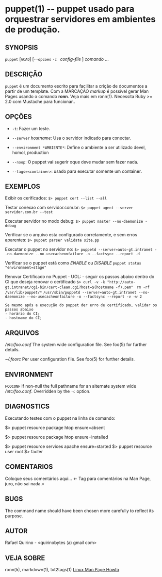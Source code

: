 puppet(1) -- puppet usado para orquestrar servidores em ambientes de produção.
===============================================

SYNOPSIS
--------

`puppet` [`ACAO`] [`--opcoes` `-c ` *config-file* ] *comando* ...

DESCRIÇÃO
---------

`puppet` é um documento escrito para facilitar a crição de documentos a partir de um template.
Com a MARCAÇÃO *markup* é possível gerar Man Pages usando o comando **ronn**. Veja mais em ronn(1).
Necessita Ruby >= 2.0 com Mustache para funcionar..

OPÇÕES
------

* `-t`:
  Fazer um teste.

* `--server` *hostname*:
  Usa o servidor indicado para conectar.

* `--environment *AMBIENTE*`:
  Define o ambiente a ser utilizado devel, homol, production

* `--noop`: O puppet vai sugerir oque deve mudar sem fazer nada.

* `--tags=<container>`: usado para executar somente um container.


EXEMPLOS
--------

Exibir os cerificados:
   `$> puppet cert --list --all`

Testar conexao com servidor.com.br:
   `$> puppet agent --server servidor.com.br --test`

Executar servidor no modo debug:
   `$> puppet master --no-daemonize -debug`

Verificar se o arquivo esta configurado corretamente, e sem erros aparentes:
   `$> puppet parser validate site.pp`

Executar o puppet no servidor no:
   `$> puppetd --server=auto-gt.intranet --no-daemonize --no-usecacheonfailure -o --factsync --report -d`

Verificar se o puppet está como *ENABLE* ou *DISABLE*
	`puppet status "environment=stage"`

Renovar Certificado no Puppet - UOL:
	- seguir os passos abaixo dentro do CI que deseja renovar o certificado
	`$> curl -v -k "http://auto-gt.intranet/cgi-bin/cert-clean.cgi?host=$(hostname -f).pem" `
	`rm -rf /var/lib/puppet/*`
	`/usr/sbin/puppetd --server=auto-gt.intranet --no-daemonize --no-usecacheonfailure -o --factsync --report -v -w 2`

	Se mesmo após a execução do puppet der erro de certificado, validar os passos abaixo
	- horário do CI;
	- hostname do CI;

ARQUIVOS
--------


*/etc/foo.conf*
  The system wide configuration file. See foo(5) for further details.

*~/.foorc*
  Per user configuration file. See foo(5) for further details.

ENVIRONMENT
-----------

`FOOCONF`
  If non-null the full pathname for an alternate system wide */etc/foo.conf*.
  Overridden by the `-c` option.

DIAGNOSTICS
-----------

Executando testes com o puppet na linha de comando:

$> puppet resource package htop ensure=absent

$> puppet resource package htop ensure=installed

$> puppet resource services apache ensure=started
$> puppet resource user root
$> facter 


COMENTARIOS
-----------

Coloque seus comentários aqui...
<- Tag para comentários na Man Page, juro, não sai nada.>

BUGS
----

The command name should have been chosen more carefully to reflect its
purpose.

AUTOR
-----

Rafael Quirino - <quirinobytes (a) gmail com>

VEJA SOBRE
----------

ronn(5), markdown(1), txt2tags(1) [Linux Man Page Howto](
http://www.schweikhardt.net/man_page_howto.html)
